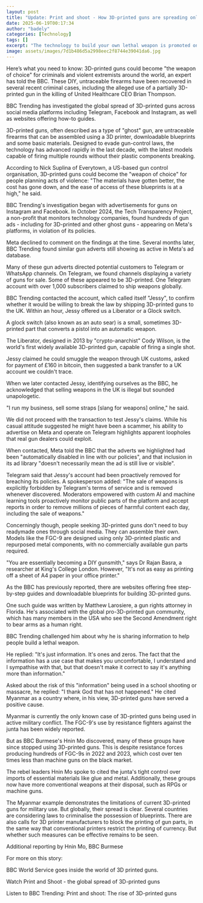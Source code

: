 ```yaml
---
layout: post
title: "Update: Print and shoot - How 3D-printed guns are spreading online"
date: 2025-06-19T00:17:34
author: "badely"
categories: [Technology]
tags: []
excerpt: "The technology to build your own lethal weapon is promoted on social media"
image: assets/images/7d1b486d5a2998eec2f8744e39041da6.jpg
---
```


Here’s what you need to know: 3D-printed guns could become "the weapon of choice" for criminals and violent extremists around the world, an expert has told the BBC. These DIY, untraceable firearms have been recovered in several recent criminal cases, including the alleged use of a partially 3D-printed gun in the killing of United Healthcare CEO Brian Thompson.

BBC Trending has investigated the global spread of 3D-printed guns across social media platforms including Telegram, Facebook and Instagram, as well as websites offering how-to guides.

3D-printed guns, often described as a type of "ghost" gun, are untraceable firearms that can be assembled using a 3D printer, downloadable blueprints and some basic materials. Designed to evade gun-control laws, the technology has advanced rapidly in the last decade, with the latest models capable of firing multiple rounds without their plastic components breaking.

According to Nick Suplina of Everytown, a US-based gun control organisation, 3D-printed guns could become the "weapon of choice" for people planning acts of violence: "The materials have gotten better, the cost has gone down, and the ease of access of these blueprints is at a high," he said. 

BBC Trending's investigation began with advertisements for guns on Instagram and Facebook. In October 2024, the Tech Transparency Project, a non-profit that monitors technology companies, found hundreds of gun ads - including for 3D-printed and other ghost guns - appearing on Meta's platforms, in violation of its policies.

Meta declined to comment on the findings at the time. Several months later, BBC Trending found similar gun adverts still showing as active in Meta's ad database.

Many of these gun adverts directed potential customers to Telegram or WhatsApp channels. On Telegram, we found channels displaying a variety of guns for sale. Some of these appeared to be 3D-printed. One Telegram account with over 1,000 subscribers claimed to ship weapons globally.

BBC Trending contacted the account, which called itself "Jessy", to confirm whether it would be willing to break the law by shipping 3D-printed guns to the UK. Within an hour, Jessy offered us a Liberator or a Glock switch.

A glock switch (also known as an auto sear) is a small, sometimes 3D-printed part that converts a pistol into an automatic weapon.

The Liberator, designed in 2013 by "crypto-anarchist" Cody Wilson, is the world's first widely available 3D-printed gun, capable of firing a single shot.

Jessy claimed he could smuggle the weapon through UK customs, asked for payment of £160 in bitcoin, then suggested a bank transfer to a UK account we couldn't trace.

When we later contacted Jessy, identifying ourselves as the BBC, he acknowledged that selling weapons in the UK is illegal but sounded unapologetic.

"I run my business, sell some straps [slang for weapons] online," he said.

We did not proceed with the transaction to test Jessy's claims. While his casual attitude suggested he might have been a scammer, his ability to advertise on Meta and operate on Telegram highlights apparent loopholes that real gun dealers could exploit.

When contacted, Meta told the BBC that the adverts we highlighted had been "automatically disabled in line with our policies", and that inclusion in its ad library "doesn't necessarily mean the ad is still live or visible".

Telegram said that Jessy's account had been proactively removed for breaching its policies. A spokesperson added: "The sale of weapons is explicitly forbidden by Telegram's terms of service and is removed whenever discovered. Moderators empowered with custom AI and machine learning tools proactively monitor public parts of the platform and accept reports in order to remove millions of pieces of harmful content each day, including the sale of weapons."

Concerningly though, people seeking 3D-printed guns don't need to buy readymade ones through social media. They can assemble their own. Models like the FGC-9 are designed using only 3D-printed plastic and repurposed metal components, with no commercially available gun parts required.

"You are essentially becoming a DIY gunsmith," says Dr Rajan Basra, a researcher at King's College London. However, "It's not as easy as printing off a sheet of A4 paper in your office printer."

As the BBC has previously reported, there are websites offering free step-by-step guides and downloadable blueprints for building 3D-printed guns.

One such guide was written by Matthew Larosiere, a gun rights attorney in Florida. He's associated with the global pro-3D-printed gun community, which has many members in the USA who see the Second Amendment right to bear arms as a human right.

BBC Trending challenged him about why he is sharing information to help people build a lethal weapon.

He replied: "It's just information. It's ones and zeros. The fact that the information has a use case that makes you uncomfortable, I understand and I sympathise with that, but that doesn't make it correct to say it's anything more than information."

Asked about the risk of this "information" being used in a school shooting or massacre, he replied: "I thank God that has not happened." He cited Myanmar as a country where, in his view, 3D-printed guns have served a positive cause.

Myanmar is currently the only known case of 3D-printed guns being used in active military conflict. The FGC-9's use by resistance fighters against the junta has been widely reported.

But as BBC Burmese's Hnin Mo discovered, many of these groups have since stopped using 3D-printed guns. This is despite resistance forces producing hundreds of FGC-9s in 2022 and 2023, which cost over ten times less than machine guns on the black market.

The rebel leaders Hnin Mo spoke to cited the junta's tight control over imports of essential materials like glue and metal. Additionally, these groups now have more conventional weapons at their disposal, such as RPGs or machine guns.

The Myanmar example demonstrates the limitations of current 3D-printed guns for military use. But globally, their spread is clear. Several countries are considering laws to criminalise the possession of blueprints. There are also calls for 3D printer manufacturers to block the printing of gun parts, in the same way that conventional printers restrict the printing of currency. But whether such measures can be effective remains to be seen.

Additional reporting by Hnin Mo, BBC Burmese

For more on this story:

BBC World Service goes inside the world of 3D printed guns.

Watch Print and Shoot - the global spread of 3D-printed guns

Listen to BBC Trending: Print and shoot: The rise of 3D-printed guns

